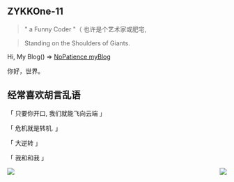 


## ZYKKOne-11

> " a Funny Coder "（ 也许是个艺术家或肥宅,

> Standing on the Shoulders of Giants.

Hi, My Blog() => [NoPatience myBlog](https://nopatience.cn/#/) 

你好，世界。

## 经常喜欢胡言乱语

「 只要你开口, 我们就能飞向云端 」

「 危机就是转机. 」

「 大逆转 」

「 我和和我 」

<div><img align="right"  src='https://github-readme-stats.vercel.app/api?username=ZYKKOne-11&show_icons=true&title_color=fff&icon_color=79ff97&text_color=9f9f9f&bg_color=151515&hide=["contribs"]'>

<img align="left" src="https://github-profile-summary-cards.vercel.app/api/cards/most-commit-language?username=ZYKKOne-11&theme=monokai" /></div>
